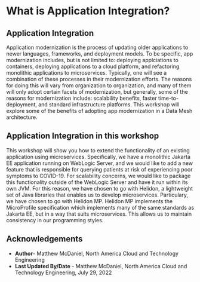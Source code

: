 # What is Application Integration?

## Application Integration

Application modernization is the process of updating older applications to newer languages, frameworks, and deployment models. To be specific, app modernization includes, but is not limited to: deploying applciations to containers, deploying applications to a cloud platform, and refactoring monolithic applications to microservices. Typically, one will see a combination of these processes in their modernization efforts. The reasons for doing this will vary from organization to organization, and many of them will only adopt certain facets of modernization, but generally, some of the reasons for modernization include: scalability benefits, faster time-to-deployment, and standard infrastructure platforms. This workshop will explore some of the benefits of adopting app modernization in a Data Mesh architecture. 

## Application Integration in this workshop

This workshop will show you how to extend the functionality of an existing application using microservices. Specifically, we have a monolithic Jakarta EE application running on WebLogic Server, and we would like to add a new feature that is responsible for querying patients at risk of experiencing poor symptoms to COVID-19. For scalability concerns, we would like to package this functionality outside of the WebLogic Server and have it run within its own JVM. For this reason, we have chosen to go with Helidon, a lightweight set of Java libraries that enables us to develop microservices. Particulary, we have chosen to go with Helidon MP. Helidon MP implements the MicroProfile specification which implements many of the same standards as Jakarta EE, but in a way that suits microservices. This allows us to maintain consistency in our programming styles.

## Acknowledgements

- **Author**- Matthew McDaniel, North America Cloud and Technology Engineering
- **Last Updated By/Date** - Matthew McDaniel, North America Cloud and Technology Engineering, July 29, 2022

